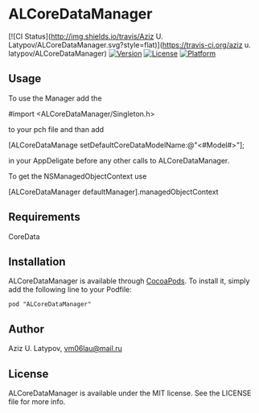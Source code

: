 # ALCoreDataManager

[![CI Status](http://img.shields.io/travis/Aziz U. Latypov/ALCoreDataManager.svg?style=flat)](https://travis-ci.org/aziz u. latypov/ALCoreDataManager)
[![Version](https://img.shields.io/cocoapods/v/ALCoreDataManager.svg?style=flat)](http://cocoadocs.org/docsets/ALCoreDataManager)
[![License](https://img.shields.io/cocoapods/l/ALCoreDataManager.svg?style=flat)](http://cocoadocs.org/docsets/ALCoreDataManager)
[![Platform](https://img.shields.io/cocoapods/p/ALCoreDataManager.svg?style=flat)](http://cocoadocs.org/docsets/ALCoreDataManager)

## Usage

To use the Manager add the 

#import <ALCoreDataManager/Singleton.h>

to your pch file and than add

[ALCoreDataManage setDefaultCoreDataModelName:@"<#Model#>"];

in your AppDeligate before any other calls to ALCoreDataManager.

To get the NSManagedObjectContext use

[ALCoreDataManager defaultManager].managedObjectContext

## Requirements

CoreData

## Installation

ALCoreDataManager is available through [CocoaPods](http://cocoapods.org). To install
it, simply add the following line to your Podfile:

    pod "ALCoreDataManager"

## Author

Aziz U. Latypov, vm06lau@mail.ru

## License

ALCoreDataManager is available under the MIT license. See the LICENSE file for more info.

